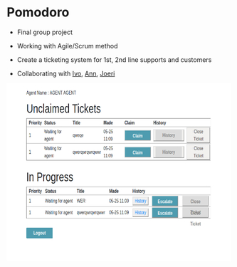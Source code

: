 # Pomodoro

- Final group project
- Working with Agile/Scrum method
- Create a ticketing system for 1st, 2nd line supports and customers

- Collaborating with [Ivo](https://github.com/IvoCastillo), [Ann](https://github.com/AnnKemp), [Joeri](https://github.com/joerilapin)

<p align="center">
  <img width="600" height="400" src="pomodoro.png">
</p>
